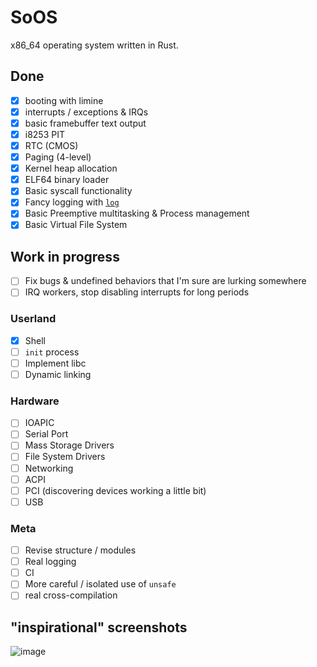 # SoOS

x86_64 operating system written in Rust.

## Done

- [x] booting with limine
- [x] interrupts / exceptions & IRQs
- [x] basic framebuffer text output
- [x] i8253 PIT
- [x] RTC (CMOS)
- [x] Paging (4-level)
- [x] Kernel heap allocation
- [x] ELF64 binary loader
- [x] Basic syscall functionality
- [x] Fancy logging with [`log`](https://crates.io/crates/log)
- [x] Basic Preemptive multitasking & Process management
- [x] Basic Virtual File System

## Work in progress
- [ ] Fix bugs & undefined behaviors that I'm sure are lurking somewhere
- [ ] IRQ workers, stop disabling interrupts for long periods

### Userland
- [x] Shell
- [ ] `init` process
- [ ] Implement libc
- [ ] Dynamic linking

### Hardware
- [ ] IOAPIC
- [ ] Serial Port
- [ ] Mass Storage Drivers
- [ ] File System Drivers
- [ ] Networking
- [ ] ACPI
- [ ] PCI (discovering devices working a little bit)
- [ ] USB

### Meta
- [ ] Revise structure / modules
- [ ] Real logging
- [ ] CI
- [ ] More careful / isolated use of `unsafe`
- [ ] real cross-compilation

## "inspirational" screenshots

![image](https://github.com/user-attachments/assets/bde3d25e-c99b-4c2c-b47f-672b167674e0)


